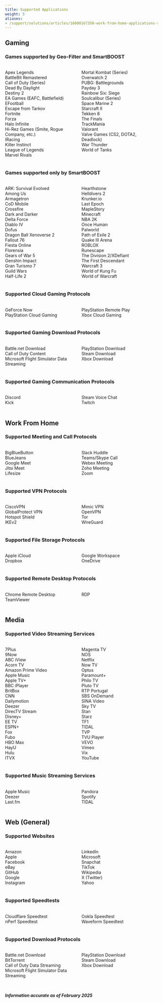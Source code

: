 ```yaml
---
title: Supported Applications
weight: 5
aliases:
- /support/solutions/articles/16000167350-work-from-home-applications-supported-by-dumaos
---
```


## Gaming

### Games supported by Geo-Filter and SmartBOOST

<br/>

<div style="display: flex;">
  <div style="flex: 1;">
Apex Legends<br/>
BattleBit Remastered<br/>
Call of Duty (Series)<br/>
Dead By Daylight<br/>
Destiny 2<br/>
EA Games (EAFC, Battlefield)<br/>
EFootball<br/>
Escape from Tarkov<br/>
Fortnite<br/>
Forza<br/>
Halo Infinite<br/>
Hi-Rez Games (Smite, Rogue Company, etc.)<br/>
IRacing<br/>
Killer Instinct<br/>
League of Legends<br/>
Marvel Rivals
  </div>
  <div style="flex: 1;">
Mortal Kombat (Series)<br/>
Overwatch 2<br/>
PUBG: Battlegrounds<br/>
Payday 3<br/>
Rainbow Six: Siege<br/>
Soulcalibur (Series)<br/>
Space Marine 2<br/>
Starcraft II<br/>
Tekken 8<br/>
The Finals<br/>
TrackMania<br/>
Valorant<br/>
Valve Games (CS2, DOTA2, Deadlock)<br/>
War Thunder<br/>
World of Tanks
  </div>
</div>

<br/>

### Games supported only by SmartBOOST

<br/>

<div style="display: flex;">
  <div style="flex: 1;">
ARK: Survival Evolved<br/>
Among Us<br/>
Armagetron<br/>
CoD Mobile<br/>
Crossfire<br/>
Dark and Darker<br/>
Delta Force<br/>
Diablo IV<br/>
Dofus<br/>
Dragon Ball Xenoverse 2<br/>
Fallout 76<br/>
Fiesta Online<br/>
Florensia<br/>
Gears of War 5<br/>
Genshin Impact<br/>
Gran Turismo 7<br/>
Guild Wars<br/>
Half-Life 2
  </div>
  <div style="flex: 1;">
Hearthstone<br/>
Helldivers 2<br/>
Krunker.io<br/>
Last Epoch<br/>
MapleStory<br/>
Minecraft<br/>
NBA 2K<br/>
Once Human<br/>
Palworld<br/>
Path of Exile 2<br/>
Quake III Arena<br/>
ROBLOX<br/>
Runescape<br/>
The Division 2/XDefiant<br/>
The First Descendant<br/>
Warcraft 3<br/>
World of Kung Fu<br/>
World of Warcraft 
  </div>
</div>

<br/>

### Supported Cloud Gaming Protocols

<br/>

<div style="display: flex;">
  <div style="flex: 1;">
GeForce Now<br/>
PlayStation Cloud Gaming
  </div>
  <div style="flex: 1;">
PlayStation Remote Play<br/>
Xbox Cloud Gaming 
  </div>
</div>

<br/>

### Supported Gaming Download Protocols

<br/>

<div style="display: flex;">
  <div style="flex: 1;">
Battle.net Download<br/>
Call of Duty Content<br/>
Microsoft Flight Simulator Data Streaming
  </div>
  <div style="flex: 1;">
PlayStation Download<br/>
Steam Download<br/>
Xbox Download
  </div>
</div>

<br/>

### Supported Gaming Communication Protocols

<br/>

<div style="display: flex;">
  <div style="flex: 1;">
Discord<br/>
Kick
  </div>
  <div style="flex: 1;">
Steam Voice Chat<br/>
Twitch
  </div>
</div>

<br/>

## Work From Home

### Supported Meeting and Call Protocols

<br/>

<div style="display: flex;">
  <div style="flex: 1;">
BigBlueButton<br/>
BlueJeans<br/>
Google Meet<br/>
Jitsi Meet<br/>
Lifesize
  </div>
  <div style="flex: 1;">
Slack Huddle<br/>
Teams/Skype Call<br/>
Webex Meeting<br/>
Zoho Meeting<br/>
Zoom
  </div>
</div>

<br/>

### Supported VPN Protocols

<br/>

<div style="display: flex;">
  <div style="flex: 1;">
CiscoVPN<br/>
GlobalProtect VPN<br/>
Hotspot Shield<br/>
IKEv2
  </div>
  <div style="flex: 1;">
Mimic VPN<br/>
OpenVPN<br/>
Tor<br/>
WireGuard
  </div>
</div>

<br/>

### Supported File Storage Protocols

<br/>

<div style="display: flex;">
  <div style="flex: 1;">
Apple iCloud<br/>
Dropbox
  </div>
  <div style="flex: 1;">
Google Workspace<br/>
OneDrive
  </div>
</div>

<br/>

### Supported Remote Desktop Protocols

<br/>

<div style="display: flex;">
  <div style="flex: 1;">
Chrome Remote Desktop<br/>
TeamViewer
  </div>
  <div style="flex: 1;">
RDP
  </div>
</div>

<br/>

## Media

### Supported Video Streaming Services

<br/>

<div style="display: flex;">
  <div style="flex: 1;">
7Plus<br/>
9Now<br/>
ABC iView<br/>
Acorn TV<br/>
Amazon Prime Video<br/>
Apple Music<br/>
Apple TV+<br/>
BBC iPlayer<br/>
BritBox<br/>
CNN<br/>
Dailymotion<br/>
Deezer<br/>
DirecTV Stream<br/>
Disney+<br/>
EE TV<br/>
ESPN+<br/>
Fox<br/>
Fubo<br/>
HBO Max<br/>
HayU<br/>
Hulu<br/>
ITVX
  </div>
  <div style="flex: 1;">
Magenta TV<br/>
NOS<br/>
Netflix<br/>
Now TV<br/>
Optus<br/>
Paramount+<br/>
Philo TV<br/>
Pluto TV<br/>
RTP Portugal<br/>
SBS OnDemand<br/>
SINA Video<br/>
Sky TV<br/>
Stan<br/>
Starz<br/>
TF1<br/>
TIDAL<br/>
TVP<br/>
TVU Player<br/>
VEVO<br/>
Vimeo<br/>
Vix<br/>
YouTube
  </div>
</div>

<br/>

### Supported Music Streaming Services

<br/>

<div style="display: flex;">
  <div style="flex: 1;">
Apple Music<br/>
Deezer<br/>
Last.fm
  </div>
  <div style="flex: 1;">
Pandora<br/>
Spotify<br/>
TIDAL
  </div>
</div>

<br/>

## Web (General)

### Supported Websites

<br/>

<div style="display: flex;">
  <div style="flex: 1;">
Amazon<br/>
Apple<br/>
Facebook<br/>
eBay<br/>
GitHub<br/>
Google<br/>
Instagram
  </div>
  <div style="flex: 1;">
LinkedIn<br/>
Microsoft<br/>
Snapchat<br/>
TikTok<br/>
Wikipedia<br/>
X (Twitter)<br/>
Yahoo
  </div>
</div>

<br/>

### Supported Speedtests

<br/>

<div style="display: flex;">
  <div style="flex: 1;">
Cloudflare Speedtest<br/>
nPerf Speedtest
  </div>
  <div style="flex: 1;">
Ookla Speedtest<br/>
Waveform Speedtest
  </div>
</div>

<br/>

### Supported Download Protocols

<br/>

<div style="display: flex;">
  <div style="flex: 1;">
Battle.net Download<br/>
BitTorrent<br/>
Call of Duty Data Streaming<br/>
Microsoft Flight Simulator Data Streaming
  </div>
  <div style="flex: 1;">
PlayStation Download<br/>
Steam Download<br/>
Xbox Download
  </div>
</div>

<br/>
<br/>

***Information accurate as of February 2025***